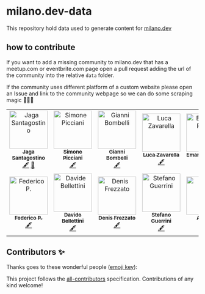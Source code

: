 # milano.dev-data

This repository hold data used to generate content for [milano.dev](https://milano.dev)

## how to contribute

If you want to add a missing community to milano.dev that has a meetup.com or eventbrite.com page open a pull request adding the url of the community into the relative `data` folder.

If the community uses different platform of a custom website please open an Issue and link to the community webpage so we can do some scraping magic 🧙‍♂️👀

<!-- ALL-CONTRIBUTORS-LIST:START - Do not remove or modify this section -->
<!-- prettier-ignore -->
<table>
  <tr>
    <td align="center"><a href="http://jagascript.com"><img src="https://avatars0.githubusercontent.com/u/4562878?v=4" width="100px;" alt="Jaga Santagostino"/><br /><sub><b>Jaga Santagostino</b></sub></a><br /><a href="#content-kandros" title="Content">🖋</a> <a href="https://github.com/kandros/milano.dev-data/commits?author=kandros" title="Documentation">📖</a></td>
    <td align="center"><a href="http://zanzapla.net"><img src="https://avatars2.githubusercontent.com/u/3732011?v=4" width="100px;" alt="Simone Picciani"/><br /><sub><b>Simone Picciani</b></sub></a><br /><a href="#content-zanza00" title="Content">🖋</a></td>
    <td align="center"><a href="http://giannibombelli.it"><img src="https://avatars1.githubusercontent.com/u/3391010?v=4" width="100px;" alt="Gianni Bombelli"/><br /><sub><b>Gianni Bombelli</b></sub></a><br /><a href="#content-bombo82" title="Content">🖋</a></td>
    <td align="center"><a href="http://it.linkedin.com/in/lucazavarella"><img src="https://avatars1.githubusercontent.com/u/6104437?v=4" width="100px;" alt="Luca Zavarella"/><br /><sub><b>Luca Zavarella</b></sub></a><br /><a href="#content-lucazav" title="Content">🖋</a></td>
    <td align="center"><a href="https://www.linkedin.com/in/emanuel-russo"><img src="https://avatars3.githubusercontent.com/u/28240172?v=4" width="100px;" alt="Emanuel Russo"/><br /><sub><b>Emanuel Russo</b></sub></a><br /><a href="#content-emanuelr93" title="Content">🖋</a></td>
    <td align="center"><a href="https://github.com/Loghorn"><img src="https://avatars2.githubusercontent.com/u/2026182?v=4" width="100px;" alt="Alessandro Vergani"/><br /><sub><b>Alessandro Vergani</b></sub></a><br /><a href="#content-Loghorn" title="Content">🖋</a></td>
    <td align="center"><a href="https://github.com/Giuffre"><img src="https://avatars2.githubusercontent.com/u/1702559?v=4" width="100px;" alt="Angelo Giuffredi"/><br /><sub><b>Angelo Giuffredi</b></sub></a><br /><a href="#content-Giuffre" title="Content">🖋</a></td>
  </tr>
  <tr>
    <td align="center"><a href="http://www.federicopepe.com"><img src="https://avatars0.githubusercontent.com/u/6317270?v=4" width="100px;" alt="Federico P."/><br /><sub><b>Federico P.</b></sub></a><br /><a href="#content-federico-pepe" title="Content">🖋</a></td>
    <td align="center"><a href="http://bellettini.eu/"><img src="https://avatars1.githubusercontent.com/u/325358?v=4" width="100px;" alt="Davide Bellettini"/><br /><sub><b>Davide Bellettini</b></sub></a><br /><a href="#content-dbellettini" title="Content">🖋</a></td>
    <td align="center"><a href="https://github.com/DenisFrezzato"><img src="https://avatars0.githubusercontent.com/u/11299464?v=4" width="100px;" alt="Denis Frezzato"/><br /><sub><b>Denis Frezzato</b></sub></a><br /><a href="#content-DenisFrezzato" title="Content">🖋</a></td>
    <td align="center"><a href="https://stefanoguerrini.dev"><img src="https://avatars3.githubusercontent.com/u/11007273?v=4" width="100px;" alt="Stefano Guerrini"/><br /><sub><b>Stefano Guerrini</b></sub></a><br /><a href="#content-StefanoGuerrini" title="Content">🖋</a></td>
    <td align="center"><a href="https://angepili.github.io/"><img src="https://avatars1.githubusercontent.com/u/6697449?v=4" width="100px;" alt="Angelo"/><br /><sub><b>Angelo</b></sub></a><br /><a href="#content-angepili" title="Content">🖋</a></td>
    <td align="center"><a href="https://twitter.com/evacchi"><img src="https://avatars2.githubusercontent.com/u/380791?v=4" width="100px;" alt="Edoardo Vacchi"/><br /><sub><b>Edoardo Vacchi</b></sub></a><br /><a href="#content-evacchi" title="Content">🖋</a></td>
    <td align="center"><a href="https://blog.alexcasalboni.com"><img src="https://avatars1.githubusercontent.com/u/2457588?v=4" width="100px;" alt="Alex Casalboni"/><br /><sub><b>Alex Casalboni</b></sub></a><br /><a href="#content-alexcasalboni" title="Content">🖋</a></td>
  </tr>
</table>

<!-- ALL-CONTRIBUTORS-LIST:END -->

## Contributors ✨

Thanks goes to these wonderful people ([emoji key](https://allcontributors.org/docs/en/emoji-key)):

<!-- ALL-CONTRIBUTORS-LIST:START - Do not remove or modify this section -->
<!-- prettier-ignore-start -->
<!-- markdownlint-disable -->
<!-- markdownlint-enable -->
<!-- prettier-ignore-end -->

<!-- ALL-CONTRIBUTORS-LIST:END -->

This project follows the [all-contributors](https://github.com/all-contributors/all-contributors) specification. Contributions of any kind welcome!
